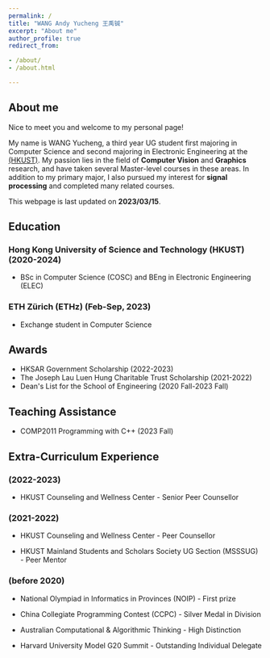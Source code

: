 ```yaml
---
permalink: /
title: "WANG Andy Yucheng 王禹铖"
excerpt: "About me"
author_profile: true
redirect_from:

- /about/
- /about.html

---
```


## About me
Nice to meet you and welcome to my personal page! 

My name is WANG Yucheng, a third year UG student first majoring in Computer Science and second majoring in Electronic Engineering at the [(HKUST)](https://hkust.edu.hk/). My passion lies in the field of **Computer Vision** and **Graphics** research, and have taken several Master-level courses in these areas. In addition to my primary major, I also pursued my interest for **signal processing** and completed many related courses.

This webpage is last updated on **2023/03/15**.

## Education
### Hong Kong University of Science and Technology (HKUST) (2020-2024)
- BSc in Computer Science (COSC) and BEng in Electronic Engineering (ELEC)

### ETH Zürich (ETHz) (Feb-Sep, 2023)
- Exchange student in Computer Science

## Awards
- HKSAR Government Scholarship (2022-2023)
- The Joseph Lau Luen Hung Charitable Trust Scholarship (2021-2022)
- Dean's List for the School of Engineering (2020 Fall-2023 Fall)

## Teaching Assistance
- COMP2011 Programming with C++ (2023 Fall)

## Extra-Curriculum Experience
### (2022-2023)

- HKUST Counseling and Wellness Center - Senior Peer Counsellor

### (2021-2022)

- HKUST Counseling and Wellness Center - Peer Counsellor

- HKUST Mainland Students and Scholars Society UG Section (MSSSUG) - Peer Mentor

### (before 2020)

- National Olympiad in Informatics in Provinces (NOIP) - First prize

- China Collegiate Programming Contest (CCPC) - Silver Medal in Division

- Australian Computational & Algorithmic Thinking - High Distinction

- Harvard University Model G20 Summit - Outstanding Individual Delegate

